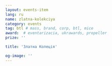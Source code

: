 ```yaml
---
layout: events-item
lang: ru
name: zlatna-kolekciya
category: events
tag: btl # mass, brand, corp, btl, mice
award:  # eventarizacia, ukrawards, propeller
prize: ''

title: 'Златна Колеція'

og-image: ''
---
```

